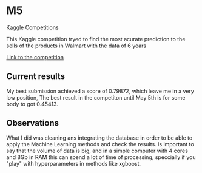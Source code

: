 # M5
Kaggle Competitions

This Kaggle competition tryed to find the most acurate prediction to the sells of the products in Walmart with the data of 6 years

[Link to the competition](https://www.kaggle.com/c/m5-forecasting-accuracy/overview)


## Current results
My best submission achieved a score of 0.79872, which leave me in a very low position, The best result in the competiton  until May 5th is for some body to got 0.45413.

## Observations

What I did was cleaning ans integrating the database in order to be able to apply the Machine Learning methods and check the results. Is important to say that the volume of data is big, and in a simple computer with 4 cores and 8Gb in RAM this can spend a lot of time of processing, speccially if you "play" with hyperparameters in methods like xgboost.
